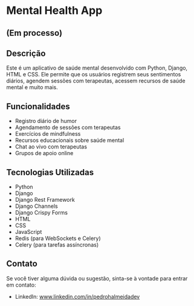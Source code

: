 # Mental Health App
## (Em processo)
## Descrição
Este é um aplicativo de saúde mental desenvolvido com Python, Django, HTML e CSS. Ele permite que os usuários registrem seus sentimentos diários, agendem sessões com terapeutas, acessem recursos de saúde mental e muito mais.

## Funcionalidades
- Registro diário de humor
- Agendamento de sessões com terapeutas
- Exercícios de mindfulness
- Recursos educacionais sobre saúde mental
- Chat ao vivo com terapeutas
- Grupos de apoio online

## Tecnologias Utilizadas
- Python
- Django
- Django Rest Framework
- Django Channels
- Django Crispy Forms
- HTML
- CSS
- JavaScript
- Redis (para WebSockets e Celery)
- Celery (para tarefas assíncronas)

## Contato
Se você tiver alguma dúvida ou sugestão, sinta-se à vontade para entrar em contato:
- LinkedIn: www.linkedin.com/in/pedrohalmeidadev
